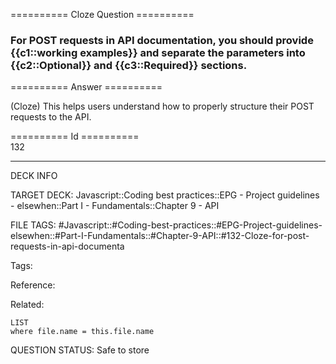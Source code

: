 ========== Cloze Question ==========

###  For POST requests in API documentation, you should provide {{c1::working examples}} and separate the parameters into {{c2::Optional}} and {{c3::Required}} sections.  

========== Answer ==========  

(Cloze) This helps users understand how to properly structure their POST requests to the API.

========== Id ==========  
132

---

DECK INFO

TARGET DECK: Javascript::Coding best practices::EPG - Project guidelines - elsewhen::Part I - Fundamentals::Chapter 9 - API

FILE TAGS: #Javascript::#Coding-best-practices::#EPG-Project-guidelines-elsewhen::#Part-I-Fundamentals::#Chapter-9-API::#132-Cloze-for-post-requests-in-api-documenta

Tags:

Reference:

Related:

```dataview
LIST
where file.name = this.file.name
````
QUESTION STATUS: Safe to store
